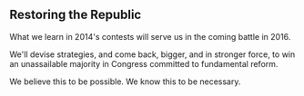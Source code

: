 ## Restoring the Republic

What we learn in 2014's contests will serve us in the coming battle in 2016. 

We'll devise strategies, and come back, bigger, and in stronger force, to win an unassailable majority in Congress committed to fundamental reform. 

We believe this to be possible. We know this to be necessary. 